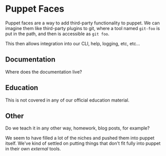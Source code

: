 # Puppet Faces

Puppet faces are a way to add third-party functionality to puppet.
We can imagine them like third-party plugins to git, where a tool named `git-foo` is put in the path, and then is accessible as `git foo`.

This then allows integration into our CLI, help, logging, etc, etc…

## Documentation

Where does the documentation live?

## Education

This is not covered in any of our official education material.

## Other

Do we teach it in any other way, homework, blog posts, for example?

We seem to have filled a lot of the niches and pushed them into puppet itself.
We've kind of settled on putting things that don't fit fully into puppet in their own *external* tools.
